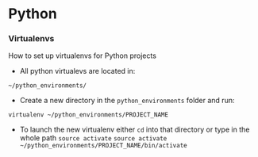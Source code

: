 # Python


### Virtualenvs
How to set up virtualenvs for Python projects

* All python virtualevs are located in:

`~/python_environments/`

* Create a new directory in the `python_environments` folder and run:

`virtualenv ~/python_environments/PROJECT_NAME`

* To launch the new virtualenv either `cd` into that directory or type in the whole path
`source activate`
`source activate ~/python_environments/PROJECT_NAME/bin/activate`
